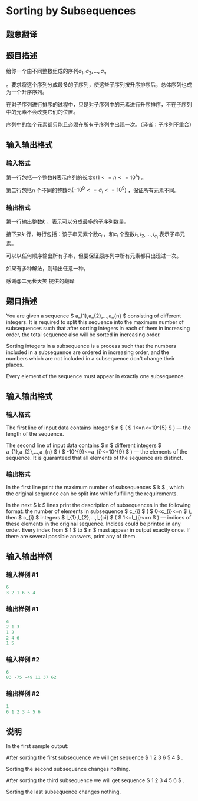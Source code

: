 # Sorting by Subsequences

## 题意翻译

## 题目描述

给你一个由不同整数组成的序列$a_{1},a_{2},...,a_{n}$

。要求将这个序列分成最多的子序列，使这些子序列按升序排序后，总体序列也成为一个升序序列。

在对子序列进行排序的过程中，只是对子序列中的元素进行升序排序，不在子序列中的元素不会改变它们的位置。

序列中的每个元素都只能且必须在所有子序列中出现一次。（译者：子序列不重合）

## 输入输出格式

### 输入格式

第一行包括一个整数N表示序列的长度$n(1<=n<=10^5)$ 。

第二行包括$n$ 个不同的整数$a_{i}(-10^9<=a_{i}<=10^9)$ ，保证所有元素不同。

### 输出格式

第一行输出整数$k$ ，表示可以分成最多的子序列数量。

接下来$k$ 行，每行包括：该子串元素个数$c_{i}$ ，和$c_{i}$ 个整数$l_{1},l_{2},...,l_{c_{i}}$ 表示子串元素。

可以以任何顺序输出所有子串，但要保证原序列中所有元素都只出现过一次。

如果有多种解法，则输出任意一种。

感谢@二元长天笑 提供的翻译

## 题目描述

You are given a sequence $ a_{1},a_{2},...,a_{n} $ consisting of different integers. It is required to split this sequence into the maximum number of subsequences such that after sorting integers in each of them in increasing order, the total sequence also will be sorted in increasing order.

Sorting integers in a subsequence is a process such that the numbers included in a subsequence are ordered in increasing order, and the numbers which are not included in a subsequence don't change their places.

Every element of the sequence must appear in exactly one subsequence.

## 输入输出格式

### 输入格式

The first line of input data contains integer $ n $ ( $ 1<=n<=10^{5} $ ) — the length of the sequence.

The second line of input data contains $ n $ different integers $ a_{1},a_{2},...,a_{n} $ ( $ -10^{9}<=a_{i}<=10^{9} $ ) — the elements of the sequence. It is guaranteed that all elements of the sequence are distinct.

### 输出格式

In the first line print the maximum number of subsequences $ k $ , which the original sequence can be split into while fulfilling the requirements.

In the next $ k $ lines print the description of subsequences in the following format: the number of elements in subsequence $ c_{i} $ ( $ 0<c_{i}<=n $ ), then $ c_{i} $ integers $ l_{1},l_{2},...,l_{ci} $ ( $ 1<=l_{j}<=n $ ) — indices of these elements in the original sequence. Indices could be printed in any order. Every index from $ 1 $ to $ n $ must appear in output exactly once. If there are several possible answers, print any of them.

## 输入输出样例

### 输入样例 #1

```cpp
6
3 2 1 6 5 4

```
### 输出样例 #1

```cpp
4
2 1 3
1 2
2 4 6
1 5

```
### 输入样例 #2

```cpp
6
83 -75 -49 11 37 62

```
### 输出样例 #2

```cpp
1
6 1 2 3 4 5 6

```
## 说明

In the first sample output:

After sorting the first subsequence we will get sequence $ 1 2 3 6 5 4 $ .

Sorting the second subsequence changes nothing.

After sorting the third subsequence we will get sequence $ 1 2 3 4 5 6 $ .

Sorting the last subsequence changes nothing.

